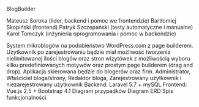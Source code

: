 BlogBuilder

Mateusz Soroka (lider, backend i pomoc we frontendzie)
Bartłomiej Skopiński (frontend)
Patryk Szczepański (testy automatyczne i manualne)
Karol Tomczyk (inżynieria oprogramowania i pomoc w backendzie)

System mikroblogów na podobieństwo WordPress.com z page builderem. Użytkownik po zarejestrowaniu będzie miał możliwość tworzenia nielimitowanej ilości blogów oraz stron wizytówek z możliwością wyboru kilku predefiniowanych motywów oraz prostym page builderem (drag and drop). Aplikacja skierowana będzie do blogerów oraz firm.
Administrator, Właściciel bloga/strony, Redaktor bloga, Zarejestrowany użytkownik i niezarejestrowany użytkownik
Backend: Laravel 5.7 + mySQL
            Frontend: Vue.js 2.5 + Bootstrap 4.1
Diagram  przypadków
Diagram ERD
Spis funkcjonalności 
